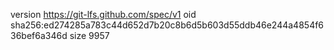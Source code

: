 version https://git-lfs.github.com/spec/v1
oid sha256:ed274285a783c44d652d7b20c8b6d5b603d55ddb46e244a4854f636bef6a346d
size 9957
